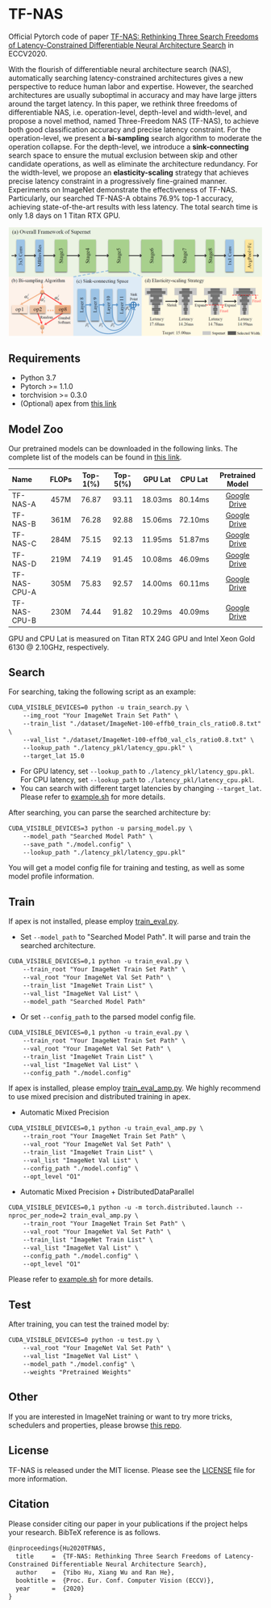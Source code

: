 # TF-NAS

Official Pytorch code of paper [TF-NAS: Rethinking Three Search Freedoms of Latency-Constrained Differentiable Neural Architecture Search](https://arxiv.org/abs/2008.05314) in ECCV2020.

With the flourish of differentiable neural architecture search (NAS), automatically searching latency-constrained architectures gives a new perspective to reduce human labor and expertise. However, the searched architectures are usually suboptimal in accuracy and may have large jitters around the target latency. In this paper, we rethink three freedoms of differentiable NAS, i.e. operation-level, depth-level and width-level, and propose a novel method, named Three-Freedom NAS (TF-NAS), to achieve both good classification accuracy and precise latency constraint. For the operation-level, we present a **bi-sampling** search algorithm to moderate the operation collapse. For the depth-level, we introduce a **sink-connecting** search space to ensure the mutual exclusion between skip and other candidate operations, as well as eliminate the architecture redundancy. For the width-level, we propose an **elasticity-scaling** strategy that achieves precise latency constraint in a progressively fine-grained manner. Experiments on ImageNet demonstrate the effectiveness of TF-NAS. Particularly, our searched TF-NAS-A obtains 76.9% top-1 accuracy, achieving state-of-the-art results with less latency. The total search time is only 1.8 days on 1 Titan RTX GPU.

![Overall_Framework](https://github.com/AberHu/TF-NAS/blob/master/images/overall_framework.png)

## Requirements
- Python 3.7
- Pytorch >= 1.1.0
- torchvision >= 0.3.0
- (Optional) apex from [this link](https://github.com/NVIDIA/apex.git)

## Model Zoo
Our pretrained models can be downloaded in the following links. The complete list of the models can be found in [this link](https://drive.google.com/drive/folders/1IVI33i8KQXPxunNBIObkwK4PjvtwaI-R).

Name | FLOPs | Top-1(%) | Top-5(%) | GPU Lat | CPU Lat | Pretrained Model
:---- | :-----: | :----: | :----: | :----: | :----: | :----:
TF-NAS-A | 457M | 76.87 | 93.11 | 18.03ms | 80.14ms | [Google Drive](https://drive.google.com/drive/folders/1yirUt1X4sxC9-z6g6NyvhHSVvCN7Smx6)
TF-NAS-B | 361M | 76.28 | 92.88 | 15.06ms | 72.10ms | [Google Drive](https://drive.google.com/drive/folders/18PL8Bt8knEuHJgkNuHvLogI8kQckz-jK)
TF-NAS-C | 284M | 75.15 | 92.13 | 11.95ms | 51.87ms | [Google Drive](https://drive.google.com/drive/folders/1S_Hu-bqeMYFaB9YBVBaRcY8z2jQyYbjp)
TF-NAS-D | 219M | 74.19 | 91.45 | 10.08ms | 46.09ms | [Google Drive](https://drive.google.com/drive/folders/18_bXA-79gAVqpPUuu_Qm34JOlnSr6dU4)
TF-NAS-CPU-A | 305M | 75.83 | 92.57 | 14.00ms | 60.11ms | [Google Drive](https://drive.google.com/drive/folders/1GnwPF2W5vY85Lr5nQW2ehF9OaftKEL9E)
TF-NAS-CPU-B | 230M | 74.44 | 91.82 | 10.29ms | 40.09ms | [Google Drive](https://drive.google.com/drive/folders/1NGOXxP9y5z9IYELAnIkP-8hrCn-i_OvF)

GPU and CPU Lat is measured on Titan RTX 24G GPU and Intel Xeon Gold 6130 @ 2.10GHz, respectively.

## Search
For searching, taking the following script as an example:
```
CUDA_VISIBLE_DEVICES=0 python -u train_search.py \
	--img_root "Your ImageNet Train Set Path" \
	--train_list "./dataset/ImageNet-100-effb0_train_cls_ratio0.8.txt" \
	--val_list "./dataset/ImageNet-100-effb0_val_cls_ratio0.8.txt" \
	--lookup_path "./latency_pkl/latency_gpu.pkl" \
	--target_lat 15.0
```
- For GPU latency, set `--lookup_path` to `./latency_pkl/latency_gpu.pkl`. For CPU latency, set `--lookup_path` to `./latency_pkl/latency_cpu.pkl`.
- You can search with different target latencies by changing `--target_lat`.
Please refer to [example.sh](https://github.com/AberHu/TF-NAS/blob/master/example.sh) for more details.

After searching, you can parse the searched architecture by:
```
CUDA_VISIBLE_DEVICES=3 python -u parsing_model.py \
	--model_path "Searched Model Path" \
	--save_path "./model.config" \
	--lookup_path "./latency_pkl/latency_gpu.pkl"
```
You will get a model config file for training and testing, as well as some model profile information. 

## Train
If apex is not installed, please employ [train_eval.py](https://github.com/AberHu/TF-NAS/blob/master/train_eval.py).

- Set `--model_path` to "Searched Model Path". It will parse and train the searched architecture.
```
CUDA_VISIBLE_DEVICES=0,1 python -u train_eval.py \
	--train_root "Your ImageNet Train Set Path" \
	--val_root "Your ImageNet Val Set Path" \
	--train_list "ImageNet Train List" \
	--val_list "ImageNet Val List" \
	--model_path "Searched Model Path"
```
- Or set `--config_path` to the parsed model config file.
```
CUDA_VISIBLE_DEVICES=0,1 python -u train_eval.py \
	--train_root "Your ImageNet Train Set Path" \
	--val_root "Your ImageNet Val Set Path" \
	--train_list "ImageNet Train List" \
	--val_list "ImageNet Val List" \
	--config_path "./model.config"
```

If apex is installed, please employ [train_eval_amp.py](https://github.com/AberHu/TF-NAS/blob/master/train_eval_amp.py). We highly recommend to use mixed precision and distributed training in apex.

- Automatic Mixed Precision
```
CUDA_VISIBLE_DEVICES=0,1 python -u train_eval_amp.py \
	--train_root "Your ImageNet Train Set Path" \
	--val_root "Your ImageNet Val Set Path" \
	--train_list "ImageNet Train List" \
	--val_list "ImageNet Val List" \
	--config_path "./model.config" \
	--opt_level "O1"
```
- Automatic Mixed Precision + DistributedDataParallel
```
CUDA_VISIBLE_DEVICES=0,1 python -u -m torch.distributed.launch --nproc_per_node=2 train_eval_amp.py \
	--train_root "Your ImageNet Train Set Path" \
	--val_root "Your ImageNet Val Set Path" \
	--train_list "ImageNet Train List" \
	--val_list "ImageNet Val List" \
	--config_path "./model.config" \
	--opt_level "O1"
```

Please refer to [example.sh](https://github.com/AberHu/TF-NAS/blob/master/example.sh) for more details.

## Test
After training, you can test the trained model by:
```
CUDA_VISIBLE_DEVICES=0 python -u test.py \
	--val_root "Your ImageNet Val Set Path" \
	--val_list "ImageNet Val List" \
	--model_path "./model.config" \
	--weights "Pretrained Weights"
```

## Other
If you are interested in ImageNet training or want to try more tricks, schedulers and properties, please browse [this repo](https://github.com/AberHu/ImageNet-training).

## License
TF-NAS is released under the MIT license. Please see the [LICENSE](https://github.com/AberHu/TF-NAS/blob/master/LICENSE) file for more information.

## Citation
Please consider citing our paper in your publications if the project helps your research. BibTeX reference is as follows.
```
@inproceedings{Hu2020TFNAS,
  title     =  {TF-NAS: Rethinking Three Search Freedoms of Latency-Constrained Differentiable Neural Architecture Search},
  author    =  {Yibo Hu, Xiang Wu and Ran He},
  booktitle =  {Proc. Eur. Conf. Computer Vision (ECCV)},
  year      =  {2020}
}
```
